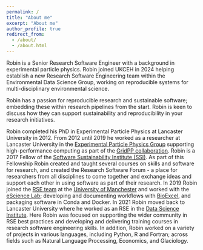 ```yaml
---
permalink: /
title: "About me"
excerpt: "About me"
author_profile: true
redirect_from: 
  - /about/
  - /about.html
---
```


Robin is a Senior Research Software Engineer with a background in experimental particle physics.  Robin joined UKCEH in 2024 helping establish a new Research Software Engineering team within the Environmental Data Science Group, working on reproducible systems for multi-disciplinary environmental science.
 
Robin has a passion for reproducible research and sustainable software; embedding these within research pipelines from the start. Robin is keen to discuss how they can support sustainability and reproducibility in your research initiatives.
 
Robin completed his PhD in Experimental Particle Physics at Lancaster University in 2012.  From 2012 until 2019 he worked as a researcher at Lancaster University in the [Experimental Particle Physics Group](https://www.lancaster.ac.uk/physics/research/particle-and-accelerator-physics/experimental-particle-physics/) supporting high-performance computing as part of the [GridPP collaboration](https://www.gridpp.ac.uk/). Robin is a 2017 Fellow of the [Software Sustainability Institute (SSI)](https://www.software.ac.uk/). As part of this Fellowship Robin created and taught several courses on skills and software for research, and created the Research Software Forum - a place for researchers from all disciplines to come together and exchange ideas and support each other in using software as part of their research.  In 2019 Robin joined the [RSE team](https://research-it.manchester.ac.uk/services/research-software-enginee) at the [University of Manchester](https://www.manchester.ac.uk/) and worked with the [eScience Lab](https://esciencelab.org.uk/); developing and documenting workflows with [BioExcel](https://bioexcel.eu/), and packaging software in Conda and Docker. In 2021 Robin moved back to Lancaster University where he worked as an RSE in the [Data Science Institute](https://www.lancaster.ac.uk/dsi/).  Here Robin was focused on supporting the wider community in RSE best practices and developing and delivering training courses in research software engineering skills. In addition,  Robin worked on a variety of projects in various languages, including Python, R and Fortran; across fields such as Natural Language Processing, Economics, and Glaciology.

